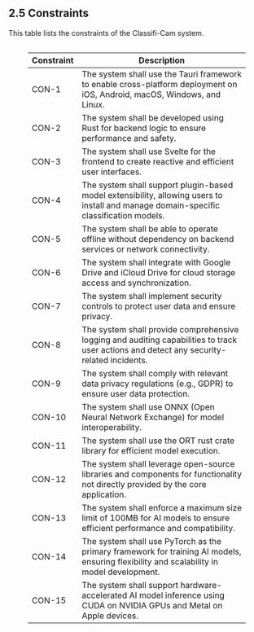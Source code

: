 ## 2.5 Constraints
This table lists the constraints of the Classifi-Cam system.

<div style="display: flex; justify-content: center;"><div style="font-size: 0.9em; max-width:85%; line-height:1.4">

| Constraint | Description                                                                                                                               |
| ---------- | ----------------------------------------------------------------------------------------------------------------------------------------- |
| CON-1      | The system shall use the Tauri framework to enable cross-platform deployment on iOS, Android, macOS, Windows, and Linux.                  |
| CON-2      | The system shall be developed using Rust for backend logic to ensure performance and safety.                                              |
| CON-3      | The system shall use Svelte for the frontend to create reactive and efficient user interfaces.                                            |
| CON-4      | The system shall support plugin-based model extensibility, allowing users to install and manage domain-specific classification models.    |
| CON-5      | The system shall be able to operate offline without dependency on backend services or network connectivity.                               |
| CON-6      | The system shall integrate with Google Drive and iCloud Drive for cloud storage access and synchronization.                               |
| CON-7      | The system shall implement security controls to protect user data and ensure privacy.                                                     |
| CON-8      | The system shall provide comprehensive logging and auditing capabilities to track user actions and detect any security-related incidents. |
| CON-9      | The system shall comply with relevant data privacy regulations (e.g., GDPR) to ensure user data protection.                               |
| CON-10     | The system shall use ONNX (Open Neural Network Exchange) for model interoperability.                                                      |
| CON-11     | The system shall use the ORT rust crate library for efficient model execution.                                                            |
| CON-12     | The system shall leverage open-source libraries and components for functionality not directly provided by the core application.           |
| CON-13     | The system shall enforce a maximum size limit of 100MB for AI models to ensure efficient performance and compatibility.                   |
| CON-14     | The system shall use PyTorch as the primary framework for training AI models, ensuring flexibility and scalability in model development.  |
| CON-15     | The system shall support hardware-accelerated AI model inference using CUDA on NVIDIA GPUs and Metal on Apple devices.                    |

</div></div>